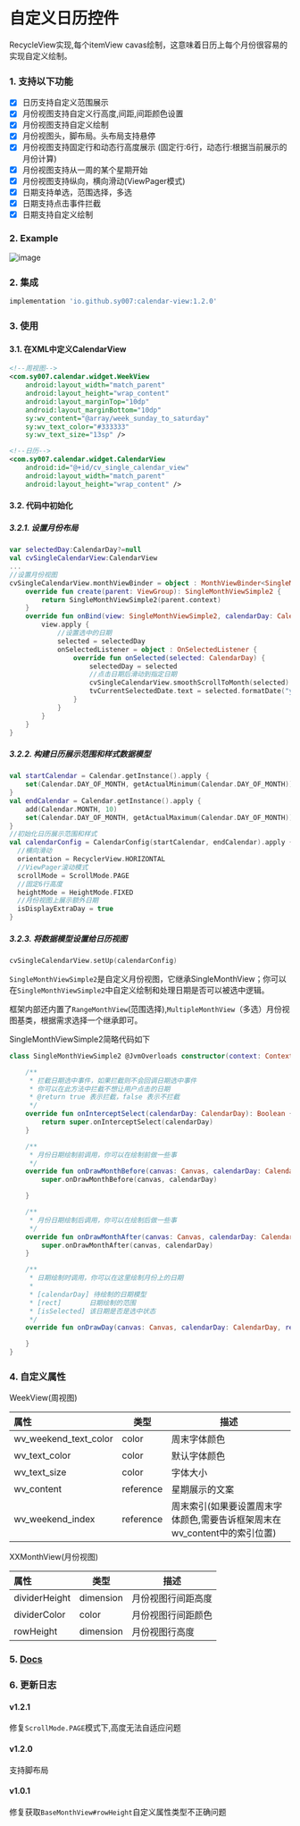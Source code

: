 # 自定义日历控件
RecycleView实现,每个itemView cavas绘制，这意味着日历上每个月份很容易的实现自定义绘制。

### 1. 支持以下功能

- [x] 日历支持自定义范围展示
- [x] 月份视图支持自定义行高度,间距,间距颜色设置
- [x] 月份视图支持自定义绘制
- [x] 月份视图头，脚布局。头布局支持悬停
- [x] 月份视图支持固定行和动态行高度展示 (固定行:6行，动态行:根据当前展示的月份计算)
- [x] 月份视图支持从一周的某个星期开始
- [x] 月份视图支持纵向，横向滑动(ViewPager模式)
- [x] 日期支持单选，范围选择，多选
- [x] 日期支持点击事件拦截
- [x] 日期支持自定义绘制
### 2. Example

![image](http://m.qpic.cn/psc?/V11vVsP84HfNn2/bqQfVz5yrrGYSXMvKr.cqfZqDZTE14QcuJmw9w*x3uW9sPUlZ5R7gG4UkZq4hYu95iD96W3.z26xo0p9OlPMGCAQiIbNPdfscbFf50GGr20!/b&bo=cBfGCnAXxgoBByA!&rf=viewer_4)
### 2. 集成

```groovy
implementation 'io.github.sy007:calendar-view:1.2.0'
```

### 3. 使用

#### 3.1. 在XML中定义CalendarView 

```xml
<!--周视图-->
<com.sy007.calendar.widget.WeekView
    android:layout_width="match_parent"
    android:layout_height="wrap_content"
    android:layout_marginTop="10dp"
    android:layout_marginBottom="10dp"
    sy:wv_content="@array/week_sunday_to_saturday"
    sy:wv_text_color="#333333"
    sy:wv_text_size="13sp" />

<!--日历-->
<com.sy007.calendar.widget.CalendarView
    android:id="@+id/cv_single_calendar_view"
    android:layout_width="match_parent"
    android:layout_height="wrap_content" />
```

#### 3.2. 代码中初始化

##### 3.2.1. 设置月份布局

```kotlin
var selectedDay:CalendarDay?=null
val cvSingleCalendarView:CalendarView
...
//设置月份视图
cvSingleCalendarView.monthViewBinder = object : MonthViewBinder<SingleMonthViewSimple2> {
    override fun create(parent: ViewGroup): SingleMonthViewSimple2 {
        return SingleMonthViewSimple2(parent.context)
    }
    override fun onBind(view: SingleMonthViewSimple2, calendarDay: CalendarDay) {
        view.apply {
            //设置选中的日期
            selected = selectedDay
            onSelectedListener = object : OnSelectedListener {
                override fun onSelected(selected: CalendarDay) {
                    selectedDay = selected
                    //点击日期后滑动到指定日期
                    cvSingleCalendarView.smoothScrollToMonth(selected)
                    tvCurrentSelectedDate.text = selected.formatDate("yyyy-MM-dd")
                }
            }
        }
    }
}
```

##### 3.2.2. 构建日历展示范围和样式数据模型

```kotlin
val startCalendar = Calendar.getInstance().apply {
    set(Calendar.DAY_OF_MONTH, getActualMinimum(Calendar.DAY_OF_MONTH))
}
val endCalendar = Calendar.getInstance().apply {
    add(Calendar.MONTH, 10)
    set(Calendar.DAY_OF_MONTH, getActualMaximum(Calendar.DAY_OF_MONTH))
}
//初始化日历展示范围和样式
val calendarConfig = CalendarConfig(startCalendar, endCalendar).apply {
  //横向滑动
  orientation = RecyclerView.HORIZONTAL
  //ViewPager滚动模式
  scrollMode = ScrollMode.PAGE
  //固定6行高度
  heightMode = HeightMode.FIXED
  //月份视图上展示额外日期
  isDisplayExtraDay = true
}
```

##### 3.2.3. 将数据模型设置给日历视图

```kotlin
cvSingleCalendarView.setUp(calendarConfig)
```

`SingleMonthViewSimple2`是自定义月份视图，它继承SingleMonthView；你可以在`SingleMonthViewSimple2`中自定义绘制和处理日期是否可以被选中逻辑。

框架内部还内置了`RangeMonthView`(范围选择),`MultipleMonthView`（多选）月份视图基类，根据需求选择一个继承即可。

SingleMonthViewSimple2简略代码如下

```kotlin
class SingleMonthViewSimple2 @JvmOverloads constructor(context: Context, attrs: AttributeSet? = null, defStyleAttr: Int = 0) : SingleMonthView(context, attrs, defStyleAttr) {

    /**
     * 拦截日期选中事件，如果拦截则不会回调日期选中事件
     * 你可以在此方法中拦截不想让用户点击的日期
     * @return true 表示拦截，false 表示不拦截
     */
    override fun onInterceptSelect(calendarDay: CalendarDay): Boolean {
        return super.onInterceptSelect(calendarDay)
    }

    /**
     * 月份日期绘制前调用，你可以在绘制前做一些事
     */
    override fun onDrawMonthBefore(canvas: Canvas, calendarDay: CalendarDay) {
        super.onDrawMonthBefore(canvas, calendarDay)

    }

    /**
     * 月份日期绘制后调用，你可以在绘制后做一些事
     */
    override fun onDrawMonthAfter(canvas: Canvas, calendarDay: CalendarDay) {
        super.onDrawMonthAfter(canvas, calendarDay)
    }

    /**
     * 日期绘制时调用，你可以在这里绘制月份上的日期
     *
     * [calendarDay] 待绘制的日期模型
     * [rect]       日期绘制的范围
     * [isSelected] 该日期是否是选中状态
     */
    override fun onDrawDay(canvas: Canvas, calendarDay: CalendarDay, rect: Rect, isSelected: Boolean) {

    }
}
```

### 4. 自定义属性

WeekView(周视图)

|属性 | 类型 | 描述 |
| :------------------------- | --------- | ---------------------------------- |
| wv_weekend_text_color | color | 周末字体颜色 |
| wv_text_color | color | 默认字体颜色 |
| wv_text_size | color | 字体大小 |
| wv_content | reference | 星期展示的文案 |
| wv_weekend_index | reference | 周末索引(如果要设置周末字体颜色,需要告诉框架周末在wv_content中的索引位置) |

XXMonthView(月份视图)

| 属性 | 类型 | 描述 |
| :------------------------- | --------- | ---------------------------------- |
| dividerHeight | dimension | 月份视图行间距高度 |
| dividerColor | color | 月份视图行间距颜色 |
| rowHeight | dimension | 月份视图行高度 |

### 5. [Docs](https://sy007.github.io/calendar-view-docs/html/)

### 6. 更新日志

#### v1.2.1

修复`ScrollMode.PAGE`模式下,高度无法自适应问题

#### v1.2.0

支持脚布局

#### v1.0.1

修复获取`BaseMonthView#rowHeight`自定义属性类型不正确问题





